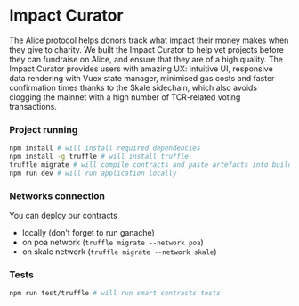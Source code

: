 # Impact Curator

The Alice protocol helps donors track what impact their money makes when they give to charity. We built the Impact Curator to help vet projects before they can fundraise on Alice, and ensure that they are of a high quality. The Impact Curator provides users with amazing UX: intuitive UI, responsive data rendering with Vuex state manager, minimised gas costs and faster confirmation times thanks to the Skale sidechain, which also avoids clogging the mainnet with a high number of TCR-related voting transactions.

### Project running
```bash
npm install # will install required dependencies
npm install -g truffle # will install truffle
truffle migrate # will compile contracts and paste artefacts into build folder
npm run dev # will run application locally
```

### Networks connection
You can deploy our contracts
- locally (don't forget to run ganache)
- on poa network (```truffle migrate --network poa```)
- on skale network  (```truffle migrate --network skale```)

### Tests
```bash
npm run test/truffle # will run smart contracts tests
```
